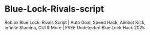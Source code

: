 # Blue-Lock-Rivals-script
Roblox Blue Lock: Rivals Script | Auto Goal, Speed Hack, Aimbot Kick, Infinite Stamina, GUI &amp; More | FREE Undetected Blue Lock Hack 2025

